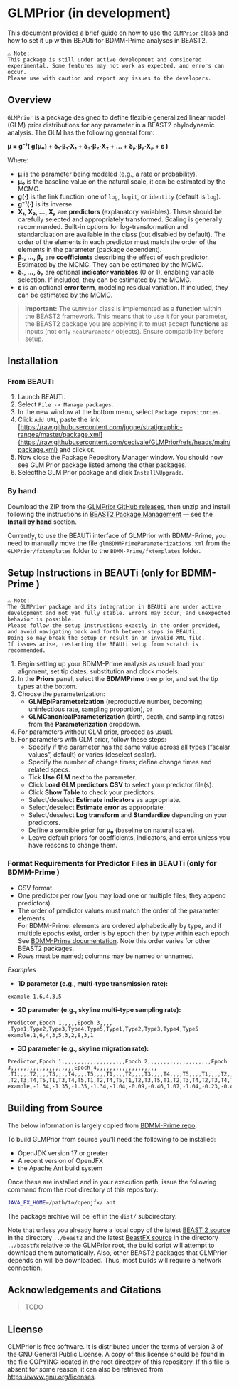# GLMPrior (in development)

This document provides a brief guide on how to use the `GLMPrior` class and how to set it up within BEAUti for BDMM-Prime analyses in BEAST2.

    ⚠️ Note:
    This package is still under active development and considered experimental. Some features may not work as expected, and errors can occur. 
    Please use with caution and report any issues to the developers.

## Overview

`GLMPrior` is a package designed to define flexible generalized linear model (GLM) prior distributions for any parameter in a BEAST2 phylodynamic analysis. The GLM has the following general form:

**μ = g⁻¹( g(μ₀) + δ₁·β₁·X₁ + δ₂·β₂·X₂ + ... + δₚ·βₚ·Xₚ + ε )**

Where:

- **μ** is the parameter being modeled (e.g., a rate or probability).
- **μ₀** is the baseline value on the natural scale, it can be estimated by the MCMC.
- **g(·)** is the link function: one of `log`, `logit`, or `identity` (default is `log`).
- **g⁻¹(·)** is its inverse.
- **X₁, X₂, ..., Xₚ** are **predictors**  (explanatory variables). These should be carefully selected and appropriately transformed. Scaling is generally recommended. Built-in options for log-transformation and standardization are available in the class (but disabled by default). The order of the elements in each predictor must match the order of the elements in the parameter (package dependent).
- **β₁, ..., βₚ** are **coefficients** describing the effect of each predictor. Estimated by the MCMC. They can be estimated by the MCMC.
- **δ₁, ..., δₚ** are optional **indicator variables** (0 or 1), enabling variable selection. If included, they can be estimated by the MCMC.
- **ε** is an optional **error term**, modeling residual variation. If included, they can be estimated by the MCMC.

> **Important:** The `GLMPrior` class is implemented as a **function** within the BEAST2 framework. This means that to use it for your parameter, the BEAST2 package you are applying it to must accept **functions** as inputs (not only `RealParameter` objects). Ensure compatibility before setup.


## Installation

### From BEAUTi

1. Launch BEAUTi.
2. Select `File -> Manage packages`.
3. In the new window at the bottom menu, select `Package repositories`.
4. Click `Add URL`, paste the link [https://raw.githubusercontent.com/jugne/stratigraphic-ranges/master/package.xml](https://raw.githubusercontent.com/cecivale/GLMPrior/refs/heads/main/package.xml) and click `OK`.
5. Now close the Package Repository Manager window. You should now see GLM Prior package listed among the other packages.
6. Selectthe GLM Prior package and click `Install\Upgrade`.

### By hand

Download the ZIP from the [GLMPrior GitHub releases](https://github.com/cecivale/GLMPrior/releases), then unzip and install following the instructions in [BEAST2 Package Management](https://www.beast2.org/managing-packages/) — see the **Install by hand** section.  

Currently, to use the BEAUTi interface of GLMPrior with BDMM-Prime, you need to manually move the file `glmBDMMPrimeParameterizations.xml` from the `GLMPrior/fxtemplates` folder to the `BDMM-Prime/fxtemplates` folder.

## Setup Instructions in BEAUTi (only for BDMM-Prime )

    ⚠️ Note:
    The GLMPrior package and its integration in BEAUti are under active development and not yet fully stable. Errors may occur, and unexpected behavior is possible.
    Please follow the setup instructions exactly in the order provided, and avoid navigating back and forth between steps in BEAUti. 
    Doing so may break the setup or result in an invalid XML file. 
    If issues arise, restarting the BEAUti setup from scratch is recommended.


1. Begin setting up your BDMM-Prime analysis as usual: load your alignment, set tip dates, substitution and clock models.
2. In the **Priors** panel, select the **BDMMPrime** tree prior, and set the tip types at the bottom.
3. Choose the parameterization:
   - **GLMEpiParameterization** (reproductive number, becoming uninfectious rate, sampling proportion), or
   - **GLMCanonicalParameterization** (birth, death, and sampling rates)  
   from the **Parameterization** dropdown.
4. For parameters without GLM prior, proceed as usual.
5. For parameters with GLM prior, follow these steps:  
   - Specify if the parameter has the same value across all types (“scalar values”, default) or varies (deselect scalar).  
   - Specify the number of change times; define change times and related specs.  
   - Tick **Use GLM** next to the parameter.  
   - Click **Load GLM predictors CSV** to select your predictor file(s).  
   - Click **Show Table** to check your predictors.  
   - Select/deselect **Estimate indicators** as appropriate. 
   - Select/deselect **Estimate error** as appropriate.  
   - Select/deselect **Log transform** and **Standardize** depending on your predictors.  
   - Define a sensible prior for **μ₀** (baseline on natural scale).  
   - Leave default priors for coefficients, indicators, and error unless you have reasons to change them.


### Format Requirements for Predictor Files in BEAUTi (only for BDMM-Prime )

- CSV format.
- One predictor per row (you may load one or multiple files; they append predictors).
- The order of predictor values must match the order of the parameter elements.  
  For BDMM-Prime: elements are ordered alphabetically by type, and if multiple epochs exist, order is by epoch then by type within each epoch.  See [BDMM-Prime documentation](https://tgvaughan.github.io/BDMM-Prime/#id-2-Model-specification-using-BEAUti-Skyline-parameters). Note this order varies for other BEAST2 packages.
- Rows must be named; columns may be named or unnamed.

*Examples*

- **1D parameter (e.g., multi-type transmission rate):**

```csv
example 1,6,4,3,5
```

- **2D parameter (e.g., skyline multi-type sampling rate):**

```csv
Predictor,Epoch 1,,,,,Epoch 3,,,,
,Type1,Type2,Type3,Type4,Type5,Type1,Type2,Type3,Type4,Type5
example,1,6,4,3,5,3,2,8,3,1
```

- **3D parameter (e.g., skyline migration rate):**
```csv
Predictor,Epoch 1,,,,,,,,,,,,,,,,,,,,Epoch 2,,,,,,,,,,,,,,,,,,,,Epoch 3,,,,,,,,,,,,,,,,,,,,Epoch 4,,,,,,,,,,,,,,,,,,,
,T1,,,,T2,,,,T3,,,,T4,,,,T5,,,,T1,,,,T2,,,,T3,,,,T4,,,,T5,,,,T1,,,,T2,,,,T3,,,,T4,,,,T5,,,,T1,,,,T2,,,,T3,,,,T4,,,,T5,,,
,T2,T3,T4,T5,T1,T3,T4,T5,T1,T2,T4,T5,T1,T2,T3,T5,T1,T2,T3,T4,T2,T3,T4,T5,T1,T3,T4,T5,T1,T2,T4,T5,T1,T2,T3,T5,T1,T2,T3,T4,T2,T3,T4,T5,T1,T3,T4,T5,T1,T2,T4,T5,T1,T2,T3,T5,T1,T2,T3,T4,T2,T3,T4,T5,T1,T3,T4,T5,T1,T2,T4,T5,T1,T2,T3,T5,T1,T2,T3,T4
example,-1.34,-1.35,-1.35,-1.34,-1.04,-0.09,-0.46,1.07,-1.04,-0.23,-0.45,1.22,-1.35,-0.36,-0.24,0.53,-1.24,0.22,0.53,-0.38,-1.31,-1.32,-1.35,-1.31,-0.94,0.40,0.52,1.56,-0.95,0.25,0.46,1.76,-1.34,0.62,0.68,1.69,-1.15,0.62,0.92,0.65,-1.23,-1.22,-1.28,-1.05,-0.33,0.41,0.56,1.53,-0.45,0.23,0.47,1.71,-0.57,0.66,0.72,1.73,-0.57,0.75,1.03,0.83,-1.24,-1.26,-1.30,-1.12,-0.28,0.41,0.60,1.58,-0.38,0.28,0.55,1.82,-0.51,0.68,0.74,1.79,-0.50,0.68,0.98,0.76
```


## Building from Source

The below information is largely copied from [BDMM-Prime repo](https://github.com/tgvaughan/BDMM-Prime).

To build GLMPrior from source you'll need the following to be installed:
- OpenJDK version 17 or greater
- A recent version of OpenJFX
- the Apache Ant build system

Once these are installed and in your execution path, issue the following
command from the root directory of this repository:

```sh
JAVA_FX_HOME=/path/to/openjfx/ ant
```
The package archive will be left in the `dist/` subdirectory.

Note that unless you already have a local copy of the latest
[BEAST 2 source](https://github.com/CompEvol/beast2)
in the directory `../beast2` and the latest
[BeastFX source](https://github.com/CompEvol/beastfx)
in the directory `../beastfx` relative to the GLMPrior root, the build
script will attempt to download them automatically. Also, other BEAST2 
packages that GLMPrior depends on will be downloaded. Thus, most builds
will require a network connection.


## Acknowledgements and Citations
> TODO

## License
GLMPrior is free software. It is distributed under the terms of version 3 of the GNU General Public License. A copy of this license should be found in the file COPYING located in the root directory of this repository. If this file is absent for some reason, it can also be retrieved from https://www.gnu.org/licenses.


